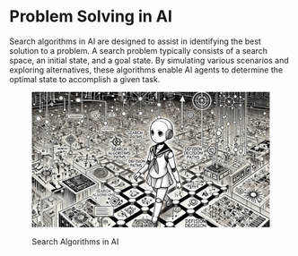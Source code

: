 # Problem Solving in AI

Search algorithms in AI are designed to assist in identifying the best solution to a problem. A search problem typically consists of a search space, an initial state, and a goal state. By simulating various scenarios and exploring alternatives, these algorithms enable AI agents to determine the optimal state to accomplish a given task.

<div align="left"><figure><img src="../../.gitbook/assets/ai-problem-solving-min.png" alt="" width="563"><figcaption><p>Search Algorithms in AI</p></figcaption></figure></div>
